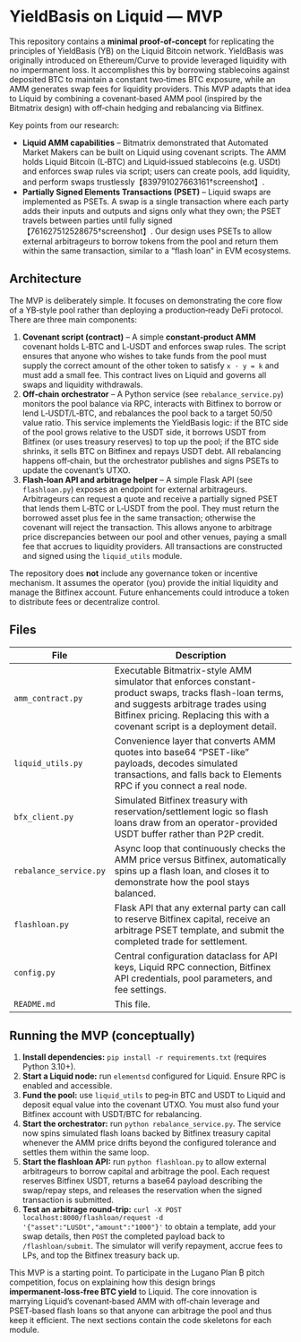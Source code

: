 # YieldBasis on Liquid — MVP

This repository contains a **minimal proof‑of‑concept** for replicating the principles of YieldBasis (YB) on the Liquid Bitcoin network.  YieldBasis was originally introduced on Ethereum/Curve to provide leveraged liquidity with no impermanent loss.  It accomplishes this by borrowing stablecoins against deposited BTC to maintain a constant two‑times BTC exposure, while an AMM generates swap fees for liquidity providers.  This MVP adapts that idea to Liquid by combining a covenant‑based AMM pool (inspired by the Bitmatrix design) with off‑chain hedging and rebalancing via Bitfinex.

Key points from our research:

* **Liquid AMM capabilities** – Bitmatrix demonstrated that Automated Market Makers can be built on Liquid using covenant scripts.  The AMM holds Liquid Bitcoin (L‑BTC) and Liquid‑issued stablecoins (e.g. USDt) and enforces swap rules via script; users can create pools, add liquidity, and perform swaps trustlessly【839791027663161†screenshot】.
* **Partially Signed Elements Transactions (PSET)** – Liquid swaps are implemented as PSETs.  A swap is a single transaction where each party adds their inputs and outputs and signs only what they own; the PSET travels between parties until fully signed【761627512528675†screenshot】.  Our design uses PSETs to allow external arbitrageurs to borrow tokens from the pool and return them within the same transaction, similar to a “flash loan” in EVM ecosystems.

## Architecture

The MVP is deliberately simple.  It focuses on demonstrating the core flow of a YB‑style pool rather than deploying a production‑ready DeFi protocol.  There are three main components:

1. **Covenant script (contract)** – A simple **constant‑product AMM** covenant holds L‑BTC and L‑USDT and enforces swap rules.  The script ensures that anyone who wishes to take funds from the pool must supply the correct amount of the other token to satisfy `x · y = k` and must add a small fee.  This contract lives on Liquid and governs all swaps and liquidity withdrawals.
2. **Off‑chain orchestrator** –  A Python service (see `rebalance_service.py`) monitors the pool balance via RPC, interacts with Bitfinex to borrow or lend L‑USDT/L‑BTC, and rebalances the pool back to a target 50/50 value ratio.  This service implements the YieldBasis logic: if the BTC side of the pool grows relative to the USDT side, it borrows USDT from Bitfinex (or uses treasury reserves) to top up the pool; if the BTC side shrinks, it sells BTC on Bitfinex and repays USDT debt.  All rebalancing happens off‑chain, but the orchestrator publishes and signs PSETs to update the covenant’s UTXO.
3. **Flash‑loan API and arbitrage helper** – A simple Flask API (see `flashloan.py`) exposes an endpoint for external arbitrageurs.  Arbitrageurs can request a quote and receive a partially signed PSET that lends them L‑BTC or L‑USDT from the pool.  They must return the borrowed asset plus fee in the same transaction; otherwise the covenant will reject the transaction.  This allows anyone to arbitrage price discrepancies between our pool and other venues, paying a small fee that accrues to liquidity providers.  All transactions are constructed and signed using the `liquid_utils` module.

The repository does **not** include any governance token or incentive mechanism.  It assumes the operator (you) provide the initial liquidity and manage the Bitfinex account.  Future enhancements could introduce a token to distribute fees or decentralize control.

## Files

| File | Description |
| --- | --- |
| `amm_contract.py` | Executable Bitmatrix-style AMM simulator that enforces constant-product swaps, tracks flash-loan terms, and suggests arbitrage trades using Bitfinex pricing.  Replacing this with a covenant script is a deployment detail. |
| `liquid_utils.py` | Convenience layer that converts AMM quotes into base64 “PSET-like” payloads, decodes simulated transactions, and falls back to Elements RPC if you connect a real node. |
| `bfx_client.py` | Simulated Bitfinex treasury with reservation/settlement logic so flash loans draw from an operator-provided USDT buffer rather than P2P credit. |
| `rebalance_service.py` | Async loop that continuously checks the AMM price versus Bitfinex, automatically spins up a flash loan, and closes it to demonstrate how the pool stays balanced. |
| `flashloan.py` | Flask API that any external party can call to reserve Bitfinex capital, receive an arbitrage PSET template, and submit the completed trade for settlement. |
| `config.py` | Central configuration dataclass for API keys, Liquid RPC connection, Bitfinex API credentials, pool parameters, and fee settings. |
| `README.md` | This file. |

## Running the MVP (conceptually)

1. **Install dependencies:** `pip install -r requirements.txt` (requires Python 3.10+).
2. **Start a Liquid node:** run `elementsd` configured for Liquid.  Ensure RPC is enabled and accessible.
3. **Fund the pool:** use `liquid_utils` to peg‑in BTC and USDT to Liquid and deposit equal value into the covenant UTXO.  You must also fund your Bitfinex account with USDT/BTC for rebalancing.
4. **Start the orchestrator:** run `python rebalance_service.py`.  The service now spins simulated flash loans backed by Bitfinex treasury capital whenever the AMM price drifts beyond the configured tolerance and settles them within the same loop.
5. **Start the flashloan API:** run `python flashloan.py` to allow external arbitrageurs to borrow capital and arbitrage the pool.  Each request reserves Bitfinex USDT, returns a base64 payload describing the swap/repay steps, and releases the reservation when the signed transaction is submitted.
6. **Test an arbitrage round-trip:** `curl -X POST localhost:8000/flashloan/request -d '{"asset":"LUSDt","amount":"1000"}'` to obtain a template, add your swap details, then `POST` the completed payload back to `/flashloan/submit`.  The simulator will verify repayment, accrue fees to LPs, and top the Bitfinex treasury back up.

This MVP is a starting point.  To participate in the Lugano Plan ₿ pitch competition, focus on explaining how this design brings **impermanent‑loss‑free BTC yield** to Liquid.  The core innovation is marrying Liquid’s covenant‑based AMM with off‑chain leverage and PSET‑based flash loans so that anyone can arbitrage the pool and thus keep it efficient.  The next sections contain the code skeletons for each module.
